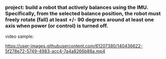 ### project: build a robot that actively balances using the IMU. Specifically, from the selected balance position, the robot must freely rotate (fall) at least +/- 90 degrees around at least one axis when power (or control) is turned off.



video sample:


https://user-images.githubusercontent.com/61207380/140436622-5f278e72-5749-4983-acc4-7a4a8266b88a.mp4


